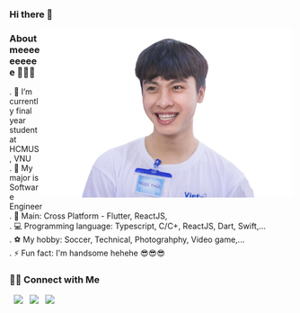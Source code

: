 ### Hi there 👋 
<img align="right"  src="Thuc.png" width="450"/>
 
### About meeeeeeeeee 👀👀👀

. 🔭 I’m currently final year student at HCMUS, VNU                                                                                                                       
. 💼 My major is Software Engineer                                                                                                                     
. 📱 Main: Cross Platform - Flutter, ReactJS,                                                                                                                     
. 💻 Programming language: Typescript, C/C+, ReactJS, Dart, Swift,...                                                                                                                 
. ⚽ My hobby: Soccer, Technical, Photograhphy, Video game,...                                                                                                                     
. ⚡ Fun fact: I'm handsome hehehe 😎😎😎                                                                                                                       

### 🤝🏻 Connect with Me

<p>
</a>  &nbsp; <a href="https://facebook.com/ngocthuc.037" target="_blank" rel="noopener noreferrer"><img src="https://img.icons8.com/plasticine/100/000000/facebook.png" width="50" /></a>  
&nbsp; <a href="mailto:trieumaingocthuc37@gmail.com" target="_blank" rel="noopener noreferrer"><img src="https://img.icons8.com/plasticine/100/000000/gmail.png"  width="50" /></a>
&nbsp; <a href="tel:84384987812" target="_blank" rel="noopener noreferrer"><img src="https://img.icons8.com/plasticine/100/000000/phone.png"  width="50" /></a>
</p>
